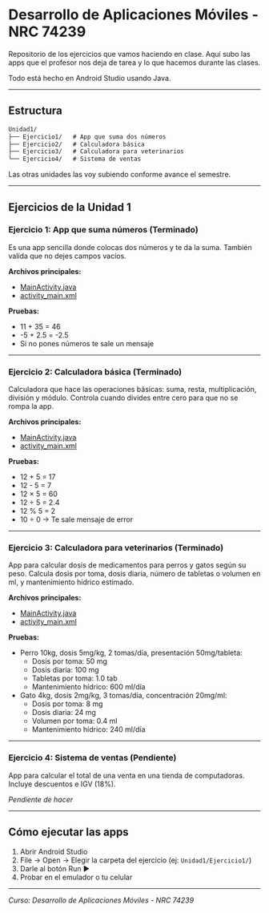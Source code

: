 # Desarrollo de Aplicaciones Móviles - NRC 74239

Repositorio de los ejercicios que vamos haciendo en clase. Aquí subo las apps que el profesor nos deja de tarea y lo que hacemos durante las clases.

Todo está hecho en Android Studio usando Java.

---

## Estructura

``` md
Unidad1/
├── Ejercicio1/   # App que suma dos números
├── Ejercicio2/   # Calculadora básica
├── Ejercicio3/   # Calculadora para veterinarios
└── Ejercicio4/   # Sistema de ventas
```

Las otras unidades las voy subiendo conforme avance el semestre.

---

## Ejercicios de la Unidad 1

### Ejercicio 1: App que suma números (Terminado)

Es una app sencilla donde colocas dos números y te da la suma. También valida que no dejes campos vacíos.

**Archivos principales:**
- [MainActivity.java](Unidad1/Ejercicio1/app/src/main/java/com/ewme/sumatoriadenumeros/MainActivity.java)
- [activity_main.xml](Unidad1/Ejercicio1/app/src/main/res/layout/activity_main.xml)

**Pruebas:**
- 11 + 35 = 46
- -5 + 2.5 = -2.5
- Si no pones números te sale un mensaje

---

### Ejercicio 2: Calculadora básica (Terminado)

Calculadora que hace las operaciones básicas: suma, resta, multiplicación, división y módulo. Controla cuando divides entre cero para que no se rompa la app.

**Archivos principales:**
- [MainActivity.java](Unidad1/Ejercicio2/app/src/main/java/com/ewme/calculadorabasicaops/MainActivity.java)
- [activity_main.xml](Unidad1/Ejercicio2/app/src/main/res/layout/activity_main.xml)

**Pruebas:**
- 12 + 5 = 17
- 12 - 5 = 7  
- 12 × 5 = 60
- 12 ÷ 5 = 2.4
- 12 % 5 = 2
- 10 ÷ 0 → Te sale mensaje de error

---

### Ejercicio 3: Calculadora para veterinarios (Terminado)

App para calcular dosis de medicamentos para perros y gatos según su peso. Calcula dosis por toma, dosis diaria, número de tabletas o volumen en ml, y mantenimiento hídrico estimado.

**Archivos principales:**
- [MainActivity.java](Unidad1/Ejercicio3/app/src/main/java/com/ewme/calcdosisvet/MainActivity.java)
- [activity_main.xml](Unidad1/Ejercicio3/app/src/main/res/layout/activity_main.xml)

**Pruebas:**
- Perro 10kg, dosis 5mg/kg, 2 tomas/día, presentación 50mg/tableta:
  - Dosis por toma: 50 mg
  - Dosis diaria: 100 mg  
  - Tabletas por toma: 1.0 tab
  - Mantenimiento hídrico: 600 ml/día
- Gato 4kg, dosis 2mg/kg, 3 tomas/día, concentración 20mg/ml:
  - Dosis por toma: 8 mg
  - Dosis diaria: 24 mg
  - Volumen por toma: 0.4 ml
  - Mantenimiento hídrico: 240 ml/día

---

### Ejercicio 4: Sistema de ventas (Pendiente)

App para calcular el total de una venta en una tienda de computadoras. Incluye descuentos e IGV (18%).

*Pendiente de hacer*

---

## Cómo ejecutar las apps

1. Abrir Android Studio
2. File → Open → Elegir la carpeta del ejercicio (ej: `Unidad1/Ejercicio1/`)
3. Darle al botón Run ▶
4. Probar en el emulador o tu celular

---

*Curso: Desarrollo de Aplicaciones Móviles - NRC 74239*